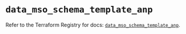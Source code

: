 # `data_mso_schema_template_anp`

Refer to the Terraform Registry for docs: [`data_mso_schema_template_anp`](https://registry.terraform.io/providers/ciscodevnet/mso/1.5.3/docs/data-sources/schema_template_anp).
